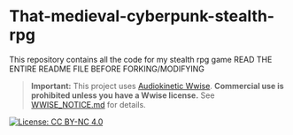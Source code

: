 # That-medieval-cyberpunk-stealth-rpg
This repository contains all the code for my stealth rpg game READ THE ENTIRE README FILE BEFORE FORKING/MODIFYING

> **Important:** This project uses [Audiokinetic Wwise](https://www.audiokinetic.com/). **Commercial use is prohibited unless you have a Wwise license.** See [WWISE_NOTICE.md](./WWISE_NOTICE.md) for details.

[![License: CC BY-NC 4.0](https://licensebuttons.net/l/by-nc/4.0/88x31.png)](https://creativecommons.org/licenses/by-nc/4.0/)